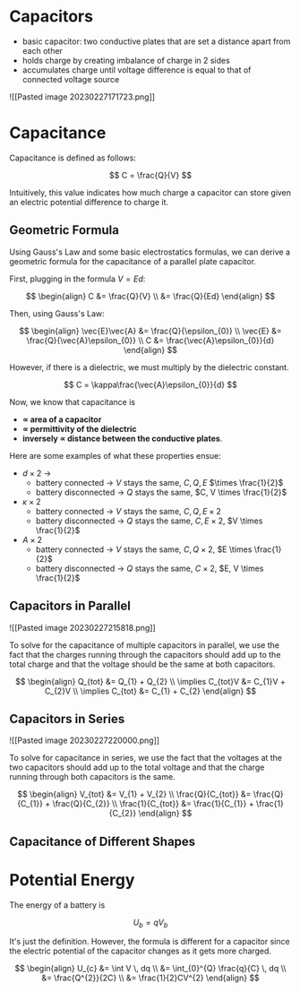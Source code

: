 # Capacitors

- basic capacitor: two conductive plates that are set a distance apart from each other
- holds charge by creating imbalance of charge in 2 sides
- accumulates charge until voltage difference is equal to that of connected voltage source

![[Pasted image 20230227171723.png]]

# Capacitance

Capacitance is defined as follows:

$$
C = \frac{Q}{V}
$$

Intuitively, this value indicates how much charge a capacitor can store given an electric potential difference to charge it.

## Geometric Formula

Using Gauss's Law and some basic electrostatics formulas, we can derive a geometric formula for the capacitance of a parallel plate capacitor.

First, plugging in the formula $V = Ed$:

$$
\begin{align}
C &= \frac{Q}{V} \\
&= \frac{Q}{Ed}
\end{align}
$$

Then, using Gauss's Law:

$$
\begin{align}
\vec{E}\vec{A} &= \frac{Q}{\epsilon_{0}} \\
\vec{E} &= \frac{Q}{\vec{A}\epsilon_{0}} \\
C &= \frac{\vec{A}\epsilon_{0}}{d}
\end{align}
$$

However, if there is a dielectric, we must multiply by the dielectric constant.

$$
C = \kappa\frac{\vec{A}\epsilon_{0}}{d}
$$

Now, we know that capacitance is 

- **$\propto$ area of a capacitor**
- **$\propto$ permittivity of the dielectric**
- **inversely $\propto$ distance between the conductive plates**.

Here are some examples of what these properties ensue:

- $d \times 2$ ->
	- battery connected -> $V$ stays the same, $C,Q,E$ $\times \frac{1}{2}$
	- battery disconnected -> $Q$ stays the same, $C, V \times \frac{1}{2}$ 
- $\kappa \times 2$
	- battery connected -> $V$ stays the same, $C, Q,E \times 2$ 
	- battery disconnected -> $Q$ stays the same, $C, E \times {2}$, $V \times \frac{1}{2}$
- $A \times 2$
	- battery connected -> $V$ stays the same, $C, Q \times 2$, $E \times \frac{1}{2}$
	- battery disconnected -> $Q$ stays the same, $C \times 2$, $E, V \times \frac{1}{2}$

## Capacitors in Parallel

![[Pasted image 20230227215818.png]]

To solve for the capacitance of multiple capacitors in parallel, we use the fact that the charges running through the capacitors should add up to the total charge and that the voltage should be the same at both capacitors.

$$
\begin{align}
Q_{tot} &= Q_{1} + Q_{2} \\
\implies C_{tot}V &= C_{1}V + C_{2}V \\
\implies C_{tot} &= C_{1} + C_{2}
\end{align}
$$
## Capacitors in Series

![[Pasted image 20230227220000.png]]

To solve for capacitance in series, we use the fact that the voltages at the two capacitors should add up to the total voltage and that the charge running through both capacitors is the same.

$$
\begin{align}
V_{tot} &= V_{1} + V_{2} \\
\frac{Q}{C_{tot}} &= \frac{Q}{C_{1}} + \frac{Q}{C_{2}} \\
\frac{1}{C_{tot}} &= \frac{1}{C_{1}} + \frac{1}{C_{2}}
\end{align}
$$

## Capacitance of Different Shapes



# Potential Energy

The energy of a battery is 

$$
U_{b} = qV_{b}
$$

It's just the definition. However, the formula is different for a capacitor since the electric potential of the capacitor changes as it gets more charged.

$$
\begin{align}
U_{c} &= \int V \, dq  \\
&= \int_{0}^{Q} \frac{q}{C} \, dq \\
&= \frac{Q^{2}}{2C}  \\
&= \frac{1}{2}CV^{2}
\end{align}
$$
